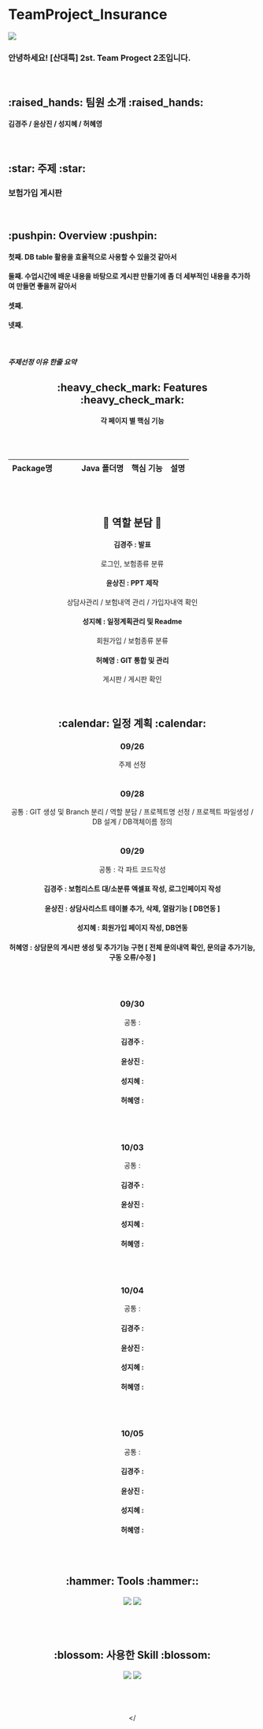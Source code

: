 # TeamProject_Insurance

<div alinge = center>
 <img src="https://capsule-render.vercel.app/api?type=waving&color=auto&height=200&section=header&text=INSURANCE&fontSize=90&fontColor=blue" />
 <h3> 안녕하세요! [산대특] 2st. Team Progect 2조입니다. </h3><br>
 
 <h2> :raised_hands: 팀원 소개 :raised_hands: </h2>
 <h4> 김경주 / 윤상진 / 성지혜 / 허혜영 </h4> <br>
 
 <h2> :star: 주제 :star: </h2>
 <h3> 보험가입 게시판 </h3><br>
 
 <h2> :pushpin: Overview :pushpin: </h2>
  <h4> 첫째. DB table 활용을 효율적으로 사용할 수 있을것 같아서 </h4>
  <h4> 둘째. 수업시간에 배운 내용을 바탕으로 게시판 만들기에 좀 더 세부적인 내용을 추가하여 만들면 좋을꺼 같아서 </h4>
  <h4> 셋째. </h4>
  <h4> 넷째. </h4> <br>
  <h5> 주제선정 이유 한줄 요약 </h5>

</div>

<div align=center>
  <h2> :heavy_check_mark: Features :heavy_check_mark: </h2>
  <h4> 각 페이지 별 핵심 기능 </h4> <br><br>
  
  Package명 &nbsp;&nbsp;&nbsp;&nbsp;&nbsp;&nbsp;&nbsp;&nbsp;&nbsp;| Java 폴더명 | 핵심 기능 | 설명
  --- |---|---|---
  
  <br><br><h2> :raised_hands: 역할 분담 :raised_hands: </h2>
  <h4> 김경주 : 발표 </h4>
  로그인, 보험종류 분류
  <h4> 윤상진 : PPT 제작 </h4>
  상담사관리 / 보험내역 관리 / 가입자내역 확인
  <h4> 성지혜 : 일정계획관리 및 Readme </h4>
  회원가입 / 보험종류 분류
  <h4> 허혜영 : GIT 통합 및 관리 </h4>
  게시판 / 게시판 확인 <br><br><br>
  
  <h2> :calendar: 일정 계획 :calendar: </h2>
   
  <h3> 09/26 </h3>
  주제 선정 <br> <br>
  
  <h3> 09/28</h3>
  공통 : GIT 생성 및 Branch 분리 / 역할 분담 / 프로젝트명 선정 / 프로젝트 파일생성 /  DB 설계 / DB객체이름 정의 <br><br>
  
  <h3> 09/29 </h3>
  공통 : 각 파트 코드작성 
    <h4> 김경주 : 보험리스트 대/소분류 엑셀표 작성, 로그인페이지 작성   </h4>
    <h4> 윤상진 : 상담사리스트 테이블 추가, 삭제, 열람기능 [ DB연동 ]</h4>
    <h4> 성지혜 : 회원가입 페이지 작성, DB연동  </h4>
    <h4> 허혜영 : 상담문의 게시판 생성 및 추가기능 구현 [ 전체 문의내역 확인, 문의글 추가기능, 구동 오류/수정 ]</h4> <br><br>
    
  <h3> 09/30 </h3>
  공통 : 
    <h4> 김경주 :  </h4>
    <h4> 윤상진 :  </h4>
    <h4> 성지혜 :  </h4>
    <h4> 허혜영 :  </h4> <br><br>
    
  <h3> 10/03</h3>
  공통 : 
    <h4> 김경주 :  </h4>
    <h4> 윤상진 :  </h4>
    <h4> 성지혜 :  </h4>
    <h4> 허혜영 :  </h4> <br><br>
    
  <h3> 10/04</h3>
  공통 : 
    <h4> 김경주 :  </h4>
    <h4> 윤상진 :  </h4>
    <h4> 성지혜 :  </h4>
    <h4> 허혜영 :  </h4> <br><br>
    
  <h3> 10/05</h3>
  공통 :
    <h4> 김경주 :  </h4>
    <h4> 윤상진 :  </h4>
    <h4> 성지혜 :  </h4>
    <h4> 허혜영 :  </h4> <br><br>
    
  <h2> :hammer: Tools :hammer:: </h2>
  <h4> <img src="https://img.shields.io/badge/eclipse-2C2255?style=flat-square&logo=eclipse&logoColor=white"/>
       <img src="https://img.shields.io/badge/MySQL-26689A?style=flat-square&logo=MySQL&logoColor=white"/> </h4> <br><br>
  
  <h2> :blossom: 사용한 Skill :blossom: </h2>
  <h4> <img src="https://img.shields.io/badge/Java-007396?style=flat&logo=Java&logoColor=white" />
       <img src="https://img.shields.io/badge/git-24292F?style=flat-square&logo=github&logoColor=white"/> </h4> <br><br>
       
</
    
